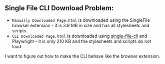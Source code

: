 ## Single File CLI Download Problem:

- `Manually Downloaded Page.html` is downloaded using the SingleFile browser extension - it is 3.9 MB in size and has all stylesheets and scripts.
- `CLI Downloaded Page.html` is downloaded using [single-file-cli](https://github.com/gildas-lormeau/single-file-cli) and Playwright - it is only 210 KB and the stylesheets and scripts do not load.

I want to figure out how to make the CLI behave like the browser extension.
